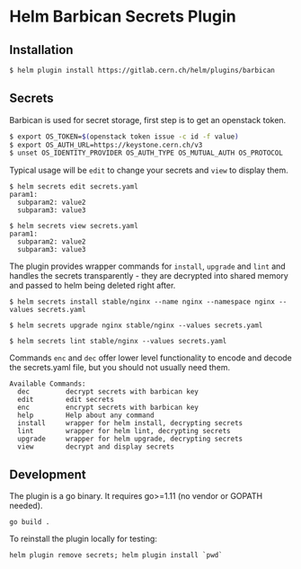 # Helm Barbican Secrets Plugin

## Installation

```bash
$ helm plugin install https://gitlab.cern.ch/helm/plugins/barbican
```

## Secrets

Barbican is used for secret storage, first step is to get an openstack token.

```bash
$ export OS_TOKEN=$(openstack token issue -c id -f value)
$ export OS_AUTH_URL=https://keystone.cern.ch/v3
$ unset OS_IDENTITY_PROVIDER OS_AUTH_TYPE OS_MUTUAL_AUTH OS_PROTOCOL
```

Typical usage will be `edit` to change your secrets and `view` to display them.

```
$ helm secrets edit secrets.yaml
param1:
  subparam2: value2
  subparam3: value3

$ helm secrets view secrets.yaml
param1:
  subparam2: value2
  subparam3: value3
```

The plugin provides wrapper commands for `install`, `upgrade` and `lint` and
handles the secrets transparently - they are decrypted into shared memory and
passed to helm being deleted right after.

```
$ helm secrets install stable/nginx --name nginx --namespace nginx --values secrets.yaml

$ helm secrets upgrade nginx stable/nginx --values secrets.yaml

$ helm secrets lint stable/nginx --values secrets.yaml
```

Commands `enc` and `dec` offer lower level functionality to encode and decode
the secrets.yaml file, but you should not usually need them.

```
Available Commands:
  dec         decrypt secrets with barbican key
  edit        edit secrets
  enc         encrypt secrets with barbican key
  help        Help about any command
  install     wrapper for helm install, decrypting secrets
  lint        wrapper for helm lint, decrypting secrets
  upgrade     wrapper for helm upgrade, decrypting secrets
  view        decrypt and display secrets
```

## Development

The plugin is a go binary. It requires go>=1.11 (no vendor or GOPATH needed).
```
go build .
```

To reinstall the plugin locally for testing:
```
helm plugin remove secrets; helm plugin install `pwd`
```
